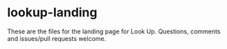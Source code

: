 # lookup-landing
These are the files for the landing page for Look Up. Questions, comments and issues/pull requests welcome.
